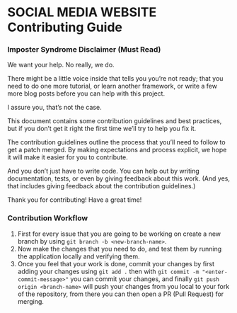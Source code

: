 # SOCIAL MEDIA WEBSITE Contributing Guide

### Imposter Syndrome Disclaimer (Must Read)
We want your help. No really, we do.

There might be a little voice inside that tells you you’re not ready; that you need to do one more tutorial, or learn another framework, or write a few more blog posts before you can help with this project.

I assure you, that’s not the case.

This document contains some contribution guidelines and best practices, but if you don’t get it right the first time we’ll try to help you fix it.

The contribution guidelines outline the process that you’ll need to follow to get a patch merged. By making expectations and process explicit, we hope it will make it easier for you to contribute.

And you don’t just have to write code. You can help out by writing documentation, tests, or even by giving feedback about this work. (And yes, that includes giving feedback about the contribution guidelines.)

Thank you for contributing! Have a great time!

### Contribution Workflow
1) First for every issue that you are going to be working on create a new branch by using `git branch -b <new-branch-name>`.
2) Now make the changes that you need to do, and test them by running the application locally and verifying them.
3) Once you feel that your work is done, commit your changes by first adding your changes using `git add .` then with `git commit -m "<enter-commit-message>"` you can commit your changes, and finally `git push origin <branch-name>` will push your changes from you local to your fork of the repository, from there you can then open a PR (Pull Request) for merging.
